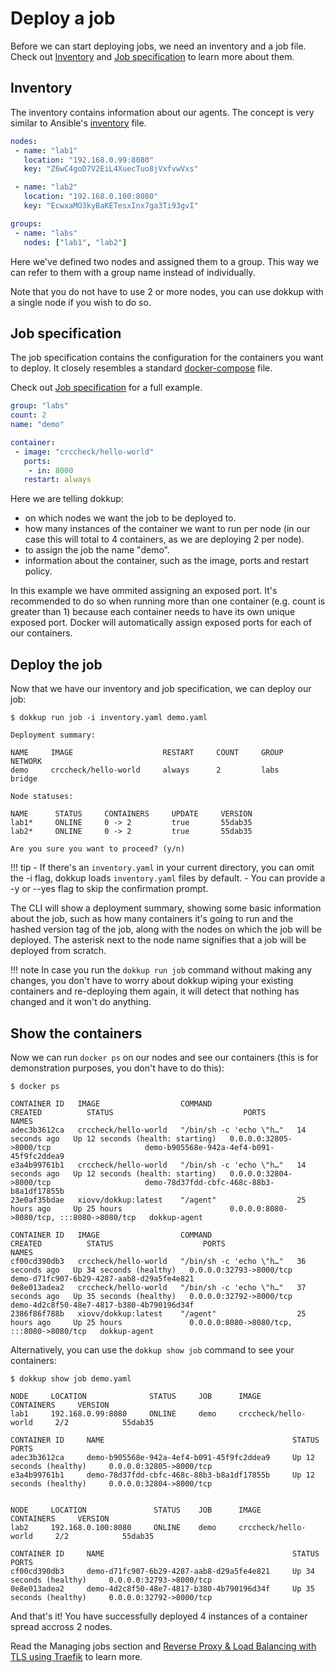 # Deploy a job
Before we can start deploying jobs, we need an inventory and a job file. Check out [Inventory](inventory.md) and [Job specification](job.md) to learn more about them.

## Inventory
The inventory contains information about our agents. The concept is very similar to Ansible's [inventory](https://docs.ansible.com/ansible/latest/inventory_guide/intro_inventory.html) file.

```yaml title="inventory.yaml"
nodes:
 - name: "lab1"
   location: "192.168.0.99:8080"
   key: "Z6wC4goD7V2EiL4XuecTuo8jVxfvwVxs"

 - name: "lab2"
   location: "192.168.0.100:8080"
   key: "EcwxaMO3kyBaKETesxInx7ga3Ti93gvI"

groups:
 - name: "labs"
   nodes: ["lab1", "lab2"]
```

Here we've defined two nodes and assigned them to a group. This way we can refer to them with a group name instead of individually. 

Note that you do not have to use 2 or more nodes, you can use dokkup with a single node if you wish to do so.


## Job specification
The job specification contains the configuration for the containers you want to deploy. It closely resembles a standard [docker-compose](https://docs.docker.com/compose) file.

Check out [Job specification](job.md) for a full example.

```yaml title="demo.yaml"
group: "labs"
count: 2
name: "demo"

container:
 - image: "crccheck/hello-world"
   ports:
    - in: 8000
   restart: always 
```

Here we are telling dokkup:

- on which nodes we want the job to be deployed to.
- how many instances of the container we want to run per node (in our case this will total to 4 containers, as we are deploying 2 per node).
- to assign the job the name "demo". 
- information about the container, such as the image, ports and restart policy. 

In this example we have ommited assigning an exposed port. It's recommended to do so when running more than one container (e.g. count is greater than 1) because each container needs to have its own unique exposed port. Docker will automatically assign exposed ports for each of our containers.

## Deploy the job
Now that we have our inventory and job specification, we can deploy our job:


```
$ dokkup run job -i inventory.yaml demo.yaml
```

```
Deployment summary:

NAME     IMAGE                    RESTART     COUNT     GROUP     NETWORK
demo     crccheck/hello-world     always      2         labs      bridge

Node statuses:

NAME      STATUS     CONTAINERS     UPDATE     VERSION
lab1*     ONLINE     0 -> 2         true       55dab35
lab2*     ONLINE     0 -> 2         true       55dab35

Are you sure you want to proceed? (y/n)
```

!!! tip
    - If there's an `inventory.yaml` in your current directory, you can omit the -i flag, dokkup loads `inventory.yaml` files by default.
    - You can provide a -y or --yes flag to skip the confirmation prompt.

The CLI will show a deployment summary, showing some basic information about the job, such as how many containers it's going to run and the hashed version tag of the job, along with the nodes on which the job will be deployed. The asterisk next to the node name signifies that a job will be deployed from scratch.

!!! note
    In case you run the `dokkup run job` command without making any changes, you don't have to worry about dokkup wiping your existing containers and re-deploying them again, it will detect that nothing has changed and it won't do anything.

## Show the containers
Now we can run `docker ps` on our nodes and see our containers (this is for demonstration purposes, you don't have to do this):
```
$ docker ps
```

```title="lab1"
CONTAINER ID   IMAGE                  COMMAND                   CREATED          STATUS                             PORTS                                       NAMES
adec3b3612ca   crccheck/hello-world   "/bin/sh -c 'echo \"h…"   14 seconds ago   Up 12 seconds (health: starting)   0.0.0.0:32805->8000/tcp                     demo-b905568e-942a-4ef4-b091-45f9fc2ddea9
e3a4b99761b1   crccheck/hello-world   "/bin/sh -c 'echo \"h…"   14 seconds ago   Up 12 seconds (health: starting)   0.0.0.0:32804->8000/tcp                     demo-78d37fdd-cbfc-468c-88b3-b8a1df17855b
23e0af35bdae   xiovv/dokkup:latest    "/agent"                  25 hours ago     Up 25 hours                        0.0.0.0:8080->8080/tcp, :::8080->8080/tcp   dokkup-agent
```
```title="lab2"
CONTAINER ID   IMAGE                  COMMAND                   CREATED          STATUS                    PORTS                                       NAMES
cf00cd390db3   crccheck/hello-world   "/bin/sh -c 'echo \"h…"   36 seconds ago   Up 34 seconds (healthy)   0.0.0.0:32793->8000/tcp                     demo-d71fc907-6b29-4287-aab8-d29a5fe4e821
0e8e013adea2   crccheck/hello-world   "/bin/sh -c 'echo \"h…"   37 seconds ago   Up 35 seconds (healthy)   0.0.0.0:32792->8000/tcp                     demo-4d2c8f50-48e7-4817-b380-4b790196d34f
2386f86f788b   xiovv/dokkup:latest    "/agent"                  25 hours ago     Up 25 hours               0.0.0.0:8080->8080/tcp, :::8080->8080/tcp   dokkup-agent
```

Alternatively, you can use the `dokkup show job` command to see your containers:
```
$ dokkup show job demo.yaml
```
```
NODE     LOCATION              STATUS     JOB      IMAGE                    CONTAINERS     VERSION
lab1     192.168.0.99:8080     ONLINE     demo     crccheck/hello-world     2/2            55dab35

CONTAINER ID     NAME                                          STATUS                      PORTS
adec3b3612ca     demo-b905568e-942a-4ef4-b091-45f9fc2ddea9     Up 12 seconds (healthy)     0.0.0.0:32805->8000/tcp
e3a4b99761b1     demo-78d37fdd-cbfc-468c-88b3-b8a1df17855b     Up 12 seconds (healthy)     0.0.0.0:32804->8000/tcp


NODE     LOCATION               STATUS    JOB      IMAGE                    CONTAINERS     VERSION
lab2     192.168.0.100:8080     ONLINE    demo     crccheck/hello-world     2/2            55dab35

CONTAINER ID     NAME                                          STATUS                      PORTS
cf00cd390db3     demo-d71fc907-6b29-4287-aab8-d29a5fe4e821     Up 34 seconds (healthy)     0.0.0.0:32793->8000/tcp
0e8e013adea2     demo-4d2c8f50-48e7-4817-b380-4b790196d34f     Up 35 seconds (healthy)     0.0.0.0:32792->8000/tcp
```

And that's it! You have successfully deployed 4 instances of a container spread accross 2 nodes. 

Read the Managing jobs section and [Reverse Proxy & Load Balancing with TLS using Traefik](/examples/traefik) to learn more. 
